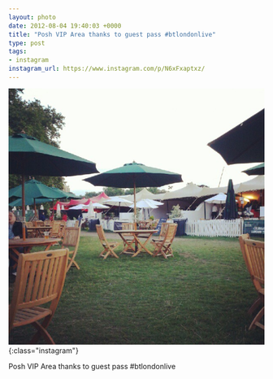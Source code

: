 ```yaml
---
layout: photo
date: 2012-08-04 19:40:03 +0000
title: "Posh VIP Area thanks to guest pass #btlondonlive"
type: post
tags:
- instagram
instagram_url: https://www.instagram.com/p/N6xFxaptxz/
---
```


![Instagram - N6xFxaptxz](/img/N6xFxaptxz.jpg){:class="instagram"}

Posh VIP Area thanks to guest pass #btlondonlive
